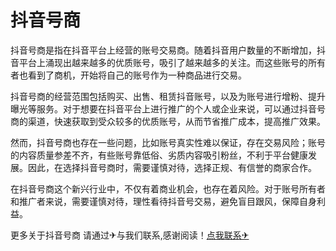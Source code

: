 # 抖音号商

抖音号商是指在抖音平台上经营的账号交易商。随着抖音用户数量的不断增加，抖音平台上涌现出越来越多的优质账号，吸引了越来越多的关注。而这些账号的所有者也看到了商机，开始将自己的账号作为一种商品进行交易。

抖音号商的经营范围包括购买、出售、租赁抖音账号，以及为账号进行增粉、提升曝光等服务。对于想要在抖音平台上进行推广的个人或企业来说，可以通过抖音号商的渠道，快速获取到受众较多的优质账号，从而节省推广成本，提高推广效果。

然而，抖音号商也存在一些问题，比如账号真实性难以保证，存在交易风险；账号的内容质量参差不齐，有些账号靠低俗、劣质内容吸引粉丝，不利于平台健康发展。因此，在选择抖音号商时，需要谨慎对待，选择正规、有信誉的商家合作。

在抖音号商这个新兴行业中，不仅有着商业机会，也存在着风险。对于账号所有者和推广者来说，需要谨慎对待，理性看待抖音号交易，避免盲目跟风，保障自身利益。

更多关于抖音号商 请通过✈与我们联系,感谢阅读！[点我联系✈](https://ad.G208.com)